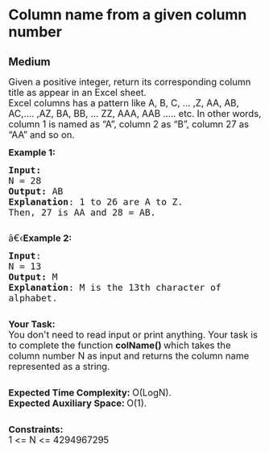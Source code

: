 # Column name from a given column number
##  Medium 
<div class="problem-statement">
                <p></p><p><span style="font-size:18px">Given a positive integer, return its corresponding column title as appear in an Excel sheet.<br>
Excel columns has a pattern like A, B, C, … ,Z, AA, AB, AC,…. ,AZ, BA, BB, … ZZ, AAA, AAB ….. etc. In other words, column 1 is named as “A”, column 2 as “B”, column 27 as “AA” and so on.</span></p>

<p><span style="font-size:18px"><strong>Example 1:</strong></span></p>

<pre style="position: relative;"><span style="font-size:18px"><strong>Input:</strong>
N = 28
<strong>Output:</strong> AB
<strong>Explanation</strong>: 1 to 26 are A to Z.
Then, 27 is AA and 28 = AB.
</span>
<div class="open_grepper_editor" title="Edit &amp; Save To Grepper"></div></pre>

<p><span style="font-size:18px">â€‹<strong>Example 2:</strong></span></p>

<pre style="position: relative;"><span style="font-size:18px"><strong>Input</strong>: 
N = 13
<strong>Output:</strong> M
<strong>Explanation</strong>: M is the 13th character of
alphabet.</span>
<div class="open_grepper_editor" title="Edit &amp; Save To Grepper"></div></pre>

<p><br>
<span style="font-size:18px"><strong>Your Task:</strong><br>
You don't need to read input or print anything. Your task is to complete the function&nbsp;<strong>colName()&nbsp;</strong>which takes the column number&nbsp;N as input and returns the column name represented as a string.</span><br>
&nbsp;</p>

<p><span style="font-size:18px"><strong>Expected Time Complexity:&nbsp;</strong>O(LogN).<br>
<strong>Expected Auxiliary Space:&nbsp;</strong>O(1).</span></p>

<p><br>
<span style="font-size:18px"><strong>Constraints:</strong><br>
1 &lt;= N &lt;= 4294967295</span></p>

<p>&nbsp;</p>
 <p></p>
            </div>